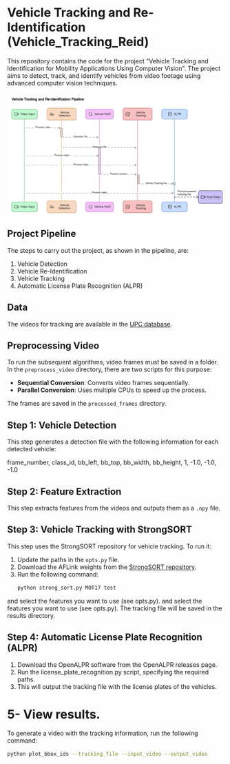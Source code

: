# Vehicle Tracking and Re-Identification (Vehicle_Tracking_Reid)

This repository contains the code for the project "Vehicle Tracking and Identification for Mobility Applications Using Computer Vision". The project aims to detect, track, and identify vehicles from video footage using advanced computer vision techniques.

![Pipeline of the project](img/diagram.png)

## Project Pipeline
The steps to carry out the project, as shown in the pipeline, are:
1. Vehicle Detection
2. Vehicle Re-Identification
3. Vehicle Tracking
4. Automatic License Plate Recognition (ALPR)

## Data
The videos for tracking are available in the [UPC database](#).

## Preprocessing Video
To run the subsequent algorithms, video frames must be saved in a folder. In the `preprocess_video` directory, there are two scripts for this purpose:
- **Sequential Conversion**: Converts video frames sequentially.
- **Parallel Conversion**: Uses multiple CPUs to speed up the process.

The frames are saved in the `processed_frames` directory.

## Step 1: Vehicle Detection
This step generates a detection file with the following information for each detected vehicle:

 frame_number, class_id, bb_left, bb_top, bb_width, bb_height, 1, -1.0, -1.0, -1.0


## Step 2: Feature Extraction
This step extracts features from the videos and outputs them as a `.npy` file.

## Step 3: Vehicle Tracking with StrongSORT
This step uses the StrongSORT repository for vehicle tracking. To run it:
1. Update the paths in the `opts.py` file.
2. Download the AFLink weights from the [StrongSORT repository](https://github.com/dyhBUPT/StrongSORT).
3. Run the following command:
   ```sh
   python strong_sort.py MOT17 test
 and select the features you want to use (see opts.py).
and select the features you want to use (see opts.py). The tracking file will be saved in the results directory.

## Step 4: Automatic License Plate Recognition (ALPR)
1. Download the OpenALPR software from the OpenALPR releases page.
2. Run the license_plate_recognition.py script, specifying the required paths.
3. This will output the tracking file with the license plates of the vehicles.

# 5- View results.
To generate a video with the tracking information, run the following command:
```sh
python plot_bbox_ids --tracking_file --input_video --output_video